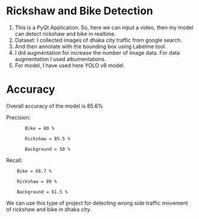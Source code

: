 # Rickshaw and Bike Detection

1. This is a PyQt Application. So, here we can input a video, then my model can detect rickshaw and bike in realtime. 
2. Dataset: I collected images of dhaka city traffic from google search.
3. And then annotate with the bounding box using Labelme tool.
4. I did augmentation for increase the number of image data. For data augmentation I used albumentations.
5. For model, I have used here YOLO v8 model.


# Accuracy
Overall accuracy of the model is 85.6%

Precision: 
           
           Bike = 80 %

           Rickshaw = 85.5 %
           
           Background = 50 %
           
Recall: 
           
        Bike = 66.7 %

        Rickshaw = 89 %
        
        Background = 61.5 %


We can use this type of project for detecting wrong side traffic movement of rickshaw and bike in dhaka city.        
